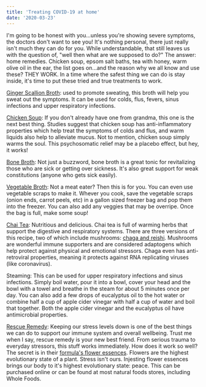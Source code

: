 ```yaml
---
title: 'Treating COVID-19 at home'
date: '2020-03-23'
---
```


I'm going to be honest with you...unless you're showing severe symptoms, the doctors don't want to see you! It's nothing personal, there just really isn't much they can do for you. While understandable, that still leaves us with the question of, "well then what are we supposed to do?" The answer: home remedies. Chicken soup, epsom salt baths, tea with honey, warm olive oil in the ear, the list goes on...and the reason why we all know and use these? THEY WORK. In a time where the safest thing we can do is stay inside, it's time to put these tried and true treatments to work.​

[​Ginger Scallion Broth](https://docs.google.com/document/d/e/2PACX-1vQN3mmBPGkwY_n4nH60MSlyZHMyA_RqSOx5Cu9HoQsSQLu40PRu1UJYb_xVMDn5mhPpmiHlssb3x5rl/pub): used to promote sweating, this broth will help you sweat out the symptoms. It can be used for colds, flus, fevers, sinus infections and upper respiratory infections.

[Chicken Soup](https://docs.google.com/document/d/e/2PACX-1vQqIoBJU40lBbToQTYkyTw8rX8a99-6BQavpHfI_4qIWSgb0rltcj2crPmo3jAVNIzHRtwdqWcvqBdN/pub): If you don't already have one from grandma, this one is the next best thing. Studies suggest that chicken soup has anti-inflammatory properties which help treat the symptoms of colds and flus, and warm liquids also help to alleviate mucus. Not to mention, chicken soup simply warms the soul. This psychosomatic relief may be a placebo effect, but hey, it works!

[Bone Broth](https://docs.google.com/document/d/e/2PACX-1vQhBiBxZtxracMXNnFp1bVu7kAPjNRJK9AweALUkar479qj0KDKsDQdyGXCeIEhTyXs6bvRdAu_mrun/pub): Not just a buzzword, bone broth is a great tonic for revitalizing those who are sick or getting over sickness. It's also great support for weak constitutions (anyone who gets sick easily).

[Vegetable Broth](https://docs.google.com/document/d/e/2PACX-1vRycvconTttqKijrqH-WpRC4S0F6Cy7kb9UQujq9_7AycF6MIRvOJXm_yBz3qJt_ZUC0xvpmKNQHoaX/pub): Not a meat eater? Then this is for you. You can even use vegetable scraps to make it. Whever you cook, save the vegetable scraps (onion ends, carrot peels, etc) in a gallon sized freezer bag and pop them into the freezer. You can also add any veggies that may be overripe. Once the bag is full, make some soup!

[Chai Tea](https://docs.google.com/document/d/e/2PACX-1vQdgvJAmOH-lj7J0IAyvuYnTRelg7SNSIuHlUvOF2svpzmC28xxvp6iA_Oc4D6N7G7v4nmQHsxJj0uI/pub): Nutritious and delicious. Chai tea is full of warming herbs that support the digestive and respiratory systems. There are three versions of this recipe, two of which include mushrooms: [chaga and reishi](https://www.mushroom-revival.com/difference-between-chaga-and-reishi/). Mushrooms are wonderful immune supporters and are considered adaptogens which help protect against physical and emotional stressors. Chaga even has anti-retroviral properties, meaning it protects against RNA replicating viruses (like coronavirus).

Steaming: This can be used for upper respiratory infections and sinus infections. Simply boil water, pour it into a bowl, cover your head and the bowl with a towel and breathe in the steam for about 5 minutes once per day. You can also add a few drops of eucalyptus oil to the hot water or combine half a cup of apple cider vinegar with half a cup of water and boil that together. Both the apple cider vinegar and the eucalyptus oil have antimicrobial properties.

[Rescue Remedy](https://www.directlyfromnature.com/Original_Bach_RESCUE_Remedy_s/1814.htm): Keeping our stress levels down is one of the best things we can do to support our immune system and overall wellbeing. Trust me when I say, rescue remedy is your new best friend. From serious trauma to everyday stressors, this stuff works immediately. How does it work so well? The secret is in their [formula's flower essences](http://www.bachflower.com/rescue-remedy-information/). Flowers are the highest evolutionary state of a plant. Stress isn't ours. Injesting flower essences brings our body to it's highest evolutionary state: peace. This can be purchased online or can be found at most natural foods stores, including Whole Foods.
